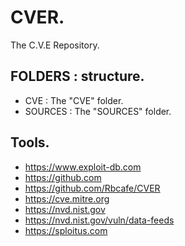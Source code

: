 # CVER.

The C.V.E Repository.

## FOLDERS : structure.

- CVE : The "CVE" folder.
- SOURCES : The "SOURCES" folder.

## Tools.

- https://www.exploit-db.com
- https://github.com
- https://github.com/Rbcafe/CVER
- https://cve.mitre.org
- https://nvd.nist.gov
- https://nvd.nist.gov/vuln/data-feeds
- https://sploitus.com